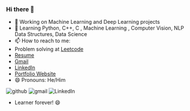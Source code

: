 ### Hi there 👋



- 🔭 Working on Machine Learning and Deep Learning projects
- 🌱 Learning Python, C++, C , Machine Learning , Computer Vision, NLP Data Structures, Data Science
- 📫 How to reach to me: 
- Problem solving at [Leetcode](https://leetcode.com/sinhayush29/)
- [Resume](https://drive.google.com/file/d/1HyH6BpF6Z_-47826ijA00HVqtjrOfvJU/view?usp=sharing)
- [Gmail](https://sinhaayush0829@gmail.com)
- [LinkedIn](https://www.linkedin.com/in/ayush-sinha-042a69192/)
- [Portfolio Website](https://sinhaayush0829.wixsite.com/thatsme)
- 😄 Pronouns: He/Him

![github](https://img.shields.io/badge/GitHub-000000?style=for-the-badge&logo=GitHub&logoColor=white)
![gmail](https://img.shields.io/badge/Gmail-D14836?style=for-the-badge&logo=gmail&logoColor=white)
![LinkedIn](https://img.shields.io/badge/LinkedIn-0077B5?style=for-the-badge&logo=linkedin&logoColor=white)

- Learner forever! 😄 
